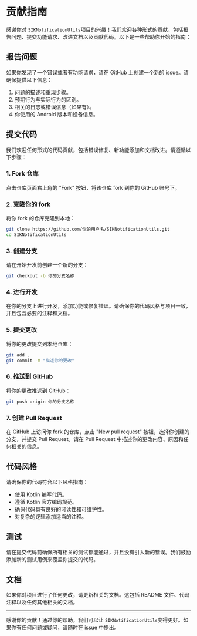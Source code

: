 # 贡献指南



感谢你对 `SIKNotificationUtils`项目的兴趣！我们欢迎各种形式的贡献，包括报告问题、提交功能请求、改进文档以及贡献代码。以下是一些帮助你开始的指南：

## 报告问题



如果你发现了一个错误或者有功能请求，请在 GitHub 上创建一个新的 issue。请确保提供以下信息：

1. 问题的描述和重现步骤。
2. 预期行为与实际行为的区别。
3. 相关的日志或错误信息（如果有）。
4. 你使用的 Android 版本和设备信息。

## 提交代码



我们欢迎任何形式的代码贡献，包括错误修复、新功能添加和文档改进。请遵循以下步骤：

### 1. Fork 仓库



点击仓库页面右上角的 "Fork" 按钮，将该仓库 fork 到你的 GitHub 账号下。

### 2. 克隆你的 fork



将你 fork 的仓库克隆到本地：

```bash
git clone https://github.com/你的用户名/SIKNotificationUtils.git
cd SIKNotificationUtils
```



### 3. 创建分支



请在开始开发前创建一个新的分支：

```bash
git checkout -b 你的分支名称
```



### 4. 进行开发

在你的分支上进行开发，添加功能或修复错误。请确保你的代码风格与项目一致，并且包含必要的注释和文档。

### 5. 提交更改

将你的更改提交到本地仓库：

```bash
git add .
git commit -m "描述你的更改"
```



### 6. 推送到 GitHub



将你的更改推送到 GitHub：

```bash
git push origin 你的分支名称
```



### 7. 创建 Pull Request



在 GitHub 上访问你 fork 的仓库，点击 "New pull request" 按钮，选择你创建的分支，并提交 Pull Request。请在 Pull Request 中描述你的更改内容、原因和任何相关的信息。

## 代码风格



请确保你的代码符合以下风格指南：

- 使用 Kotlin 编写代码。
- 遵循 Kotlin 官方编码规范。
- 确保代码具有良好的可读性和可维护性。
- 对复杂的逻辑添加适当的注释。

## 测试



请在提交代码前确保所有相关的测试都能通过，并且没有引入新的错误。我们鼓励添加新的测试用例来覆盖你提交的代码。

## 文档



如果你对项目进行了任何更改，请更新相关的文档。这包括 README 文件、代码注释以及任何其他相关的文档。

------

感谢你的贡献！通过你的帮助，我们可以让 `SIKNotificationUtils`变得更好。如果你有任何问题或疑问，请随时在 issue 中提出。